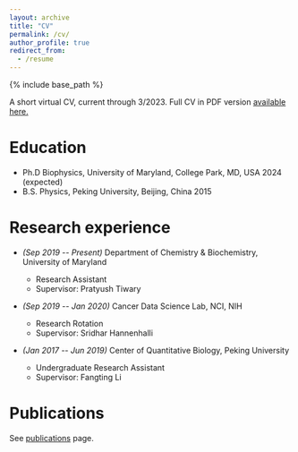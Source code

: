 ```yaml
---
layout: archive
title: "CV"
permalink: /cv/
author_profile: true
redirect_from:
  - /resume
---
```


{% include base_path %}

A short virtual CV, current through 3/2023.  Full CV in PDF version [available here.](../files/Dedi_CV.pdf)

Education
======
* Ph.D Biophysics, University of Maryland, College Park, MD, USA 2024 (expected)
* B.S. Physics, Peking University, Beijing, China 2015


Research experience
======
* _(Sep 2019 -- Present)_ Department of Chemistry & Biochemistry, University of Maryland
  * Research Assistant
  * Supervisor: Pratyush Tiwary

* _(Sep 2019 -- Jan 2020)_ Cancer Data Science Lab, NCI, NIH
  * Research Rotation
  * Supervisor: Sridhar Hannenhalli

* _(Jan 2017 -- Jun 2019)_ Center of Quantitative Biology, Peking University
  * Undergraduate Research Assistant
  * Supervisor: Fangting Li

Publications
======
See [publications](/publications/) page.